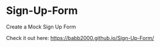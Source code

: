 # Sign-Up-Form
Create a Mock Sign Up Form

Check it out here: https://babb2000.github.io/Sign-Up-Form/
